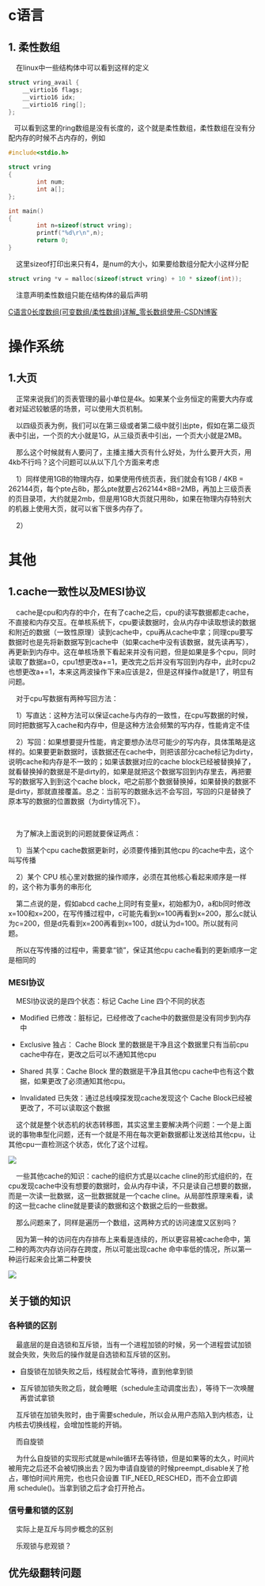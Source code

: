 # c语言

## 1. 柔性数组

    在linux中一些结构体中可以看到这样的定义

```c
struct vring_avail {
    __virtio16 flags;
    __virtio16 idx;
    __virtio16 ring[];
};
```

   可以看到这里的ring数组是没有长度的，这个就是柔性数组，柔性数组在没有分配内存的时候不占内存的，例如

```c
#include<stdio.h>

struct vring
{
        int num;
        int a[];
};

int main()
{
        int n=sizeof(struct vring);
        printf("%d\r\n",n);
        return 0;
}
```

    这里sizeof打印出来只有4，是num的大小，如果要给数组分配大小这样分配

```c
struct vring *v = malloc(sizeof(struct vring) + 10 * sizeof(int));
```

    注意声明柔性数组只能在结构体的最后声明

[C语言0长度数组(可变数组/柔性数组)详解_零长数组使用-CSDN博客](https://blog.csdn.net/gatieme/article/details/64131322)

# 操作系统

## 1.大页

    正常来说我们的页表管理的最小单位是4k。如果某个业务恒定的需要大内存或者对延迟较敏感的场景，可以使用大页机制。

    以四级页表为例，我们可以在第三级或者第二级中就引出pte，假如在第二级页表中引出，一个页的大小就是1G，从三级页表中引出，一个页大小就是2MB。

    那么这个时候就有人要问了，主播主播大页有什么好处，为什么要开大页，用4kb不行吗？这个问题可以从以下几个方面来考虑

    1）同样使用1GB的物理内存，如果使用传统页表，我们就会有1GB / 4KB = 262144页，每个pte占8b，那么pte就要占262144×8B=2MB，再加上三级页表的页目录项，大约就是2mb，但是用1GB大页就只用8b，如果在物理内存特别大的机器上使用大页，就可以省下很多内存了。

    2）

# 其他

## 1.cache一致性以及MESI协议

    cache是cpu和内存的中介，在有了cache之后，cpu的读写数据都走cache，不直接和内存交互。在单核系统下，cpu要读数据时，会从内存中读取想读的数据和附近的数据（一致性原理）读到cache中，cpu再从cache中拿；同理cpu要写数据时也是先将新数据写到cache中（如果cache中没有该数据，就先读再写），再更新到内存中。这在单核场景下看起来并没有问题，但是如果是多个cpu，同时读取了数据a=0，cpu1想更改a+=1，更改完之后并没有写回到内存中，此时cpu2也想更改a+=1，本来这两波操作下来a应该是2，但是这样操作a就是1了，明显有问题。

    对于cpu写数据有两种写回方法：

    1）写直达：这种方法可以保证cache与内存的一致性，在cpu写数据的时候，同时把数据写入cache和内存中，但是这种方法会频繁的写内存，性能肯定不佳

    2）写回：如果想要提升性能，肯定要想办法尽可能少的写内存，具体策略是这样的。如果要更新数据时，该数据还在cache中，则把该部分cache标记为dirty，说明cache和内存是不一致的；如果该数据对应的cache block已经被替换掉了，就看替换掉的数据是不是dirty的，如果是就把这个数据写回到内存里去，再把要写的数据写入到到这个cache block，吧之前那个数据替换掉，如果替换的数据不是dirty，那就直接覆盖。总之：当前写的数据永远不会写回，写回的只是替换了原本写的数据的位置数据（为dirty情况下）。

    

    为了解决上面说到的问题就要保证两点：

    1）当某个cpu cache数据更新时，必须要传播到其他cpu 的cache中去，这个叫写传播

    2）某个 CPU 核心里对数据的操作顺序，必须在其他核心看起来顺序是一样的，这个称为事务的串形化

    第二点说的是，假如abcd cache上同时有变量x，初始都为0，a和b同时修改x=100和x=200，在写传播过程中，c可能先看到x=100再看到x=200，那么c就认为c=200，但是d先看到x=200再看到x=100，d就认为d=100。所以就有问题。    

    所以在写传播的过程中，需要拿“锁”，保证其他cpu cache看到的更新顺序一定是相同的

### MESI协议

    MESI协议说的是四个状态：标记 Cache Line 四个不同的状态

+ Modified 已修改：脏标记，已经修改了cache中的数据但是没有同步到内存中

+ Exclusive 独占： Cache Block 里的数据是干净且这个数据里只有当前cpu cache中存在，更改之后可以不通知其他cpu

+ Shared 共享：Cache Block 里的数据是干净且其他cpu cache中也有这个数据，如果更改了必须通知其他cpu。

+ Invalidated 已失效：通过总线嗅探发现cache发现这个 Cache Block已经被更改了，不可以读取这个数据

    这个就是整个状态机的状态转移图，其实这里主要解决两个问题：一个是上面说的事物串型化问题，还有一个就是不用在每次更新数据都让发送给其他cpu，让其他cpu一直检测这个状态，优化了这个过程。

![](assets/83eed2eca91abc39f0cf0468f683b073c638c80d.png)



    一些其他cache的知识：cache的组织方式是以cache cline的形式组织的，在cpu发现cache中没有想要的数据时，会从内存中读，不只是读自己想要的数据，而是一次读一批数据，这一批数据就是一个cache cline。从局部性原理来看，读的这一批cache cline就是要读的数据和这个数据之后的一些数据。

    那么问题来了，同样是遍历一个数组，这两种方式的访问速度又区别吗？

    因为第一种的访问在内存排布上来看是连续的，所以更容易被cache命中，第二种的两次内存访问存在跨度，所以可能出现cache 命中率低的情况，所以第一种运行起来会比第二种要快

![](assets/0cc5425afa6170abe1f890eab5721d62f6bc9e06.png)

## 关于锁的知识

### 各种锁的区别

    最底层的是自选锁和互斥锁，当有一个进程加锁的时候，另一个进程尝试加锁就会失败，失败后的操作就是自选锁和互斥锁的区别。

+ 自旋锁在加锁失败之后，线程就会忙等待，直到他拿到锁

+ 互斥锁加锁失败之后，就会睡眠（schedule主动调度出去），等待下一次唤醒再尝试拿锁

    互斥锁在加锁失败时，由于需要schedule，所以会从用户态陷入到内核态，让内核去切换线程，会增加性能的开销。

    而自旋锁

    为什么自旋锁的实现形式就是while循环去等待锁，但是如果等的太久，时间片被用完之后还不会被切换出去？因为申请自旋锁的时候preempt_disable关了抢占，哪怕时间片用完，也也只会设置 TIF_NEED_RESCHED，而不会立即调用 schedule()。当拿到锁之后才会打开抢占。

### 信号量和锁的区别

    实际上是互斥与同步概念的区别

    乐观锁与悲观锁？

## 优先级翻转问题
